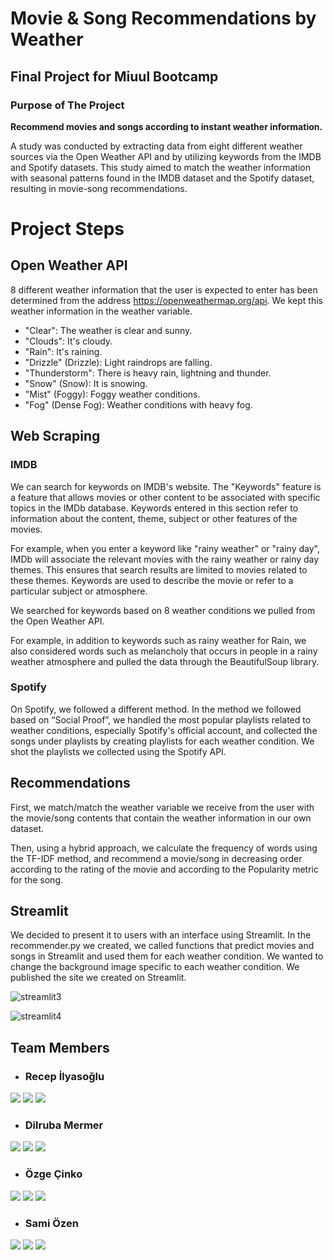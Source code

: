 # Movie & Song Recommendations by Weather
## Final Project for Miuul Bootcamp

### Purpose of The Project 
**Recommend movies and songs according to instant weather information.**

A study was conducted by extracting data from eight different weather sources via the Open Weather API and by utilizing keywords from the IMDB and Spotify datasets. This study aimed to match the weather information with seasonal patterns found in the IMDB dataset and the Spotify dataset, resulting in movie-song recommendations.


# Project Steps


## Open Weather API
8 different weather information that the user is expected to enter has been determined from the address https://openweathermap.org/api.
We kept this weather information in the weather variable.

- "Clear": The weather is clear and sunny.
- "Clouds": It's cloudy.
- "Rain": It's raining.
- "Drizzle" (Drizzle): Light raindrops are falling.
- "Thunderstorm": There is heavy rain, lightning and thunder.
- "Snow" (Snow): It is snowing.
- "Mist" (Foggy): Foggy weather conditions.
- "Fog" (Dense Fog): Weather conditions with heavy fog.


## Web Scraping

### IMDB
We can search for keywords on IMDB's website. The "Keywords" feature is a feature that allows movies or other content to be associated with specific topics in the IMDb database.
Keywords entered in this section refer to information about the content, theme, subject or other features of the movies.

For example, when you enter a keyword like "rainy weather" or "rainy day", IMDb will associate the relevant movies with the rainy weather or rainy day themes.
This ensures that search results are limited to movies related to these themes. Keywords are used to describe the movie or refer to a particular subject or atmosphere.

We searched for keywords based on 8 weather conditions we pulled from the Open Weather API.

For example, in addition to keywords such as rainy weather for Rain, we also considered words such as melancholy that occurs in people in a rainy weather atmosphere and pulled the data through the BeautifulSoup library.


### Spotify 

On Spotify, we followed a different method. In the method we followed based on “Social Proof”, we handled the most popular playlists related to weather conditions, especially Spotify's official account, and collected the songs under playlists by creating playlists for each weather condition. We shot the playlists we collected using the Spotify API.


## Recommendations 

First, we match/match the weather variable we receive from the user with the movie/song contents that contain the weather information in our own dataset.

Then, using a hybrid approach, we calculate the frequency of words using the TF-IDF method, and recommend a movie/song in decreasing order according to the rating of the movie and according to the Popularity metric for the song.


## Streamlit

We decided to present it to users with an interface using Streamlit. In the recommender.py we created, we called functions that predict movies and songs in Streamlit and used them for each weather condition. We wanted to change the background image specific to each weather condition. We published the site we created on Streamlit.


![streamlit3](https://github.com/recepilyasoglu/Dr.Weather/assets/77547712/e311058c-fc7f-4764-b465-bf226eb52bd7)


![streamlit4](https://github.com/recepilyasoglu/Dr.Weather/assets/77547712/74b35f86-d206-4cfb-83ba-fdfcc21396c2)



## Team Members
- ### Recep İlyasoğlu

<a target="_blank" href="https://www.linkedin.com/in/recepilyasoglu"><img src="https://img.shields.io/badge/-LinkedIn-0077B5?style=for-the-badge&logo=Linkedin&logoColor=white"></img></a>
<a target="_blank" href="https://www.kaggle.com/receplyasolu"><img src="https://img.shields.io/badge/Kaggle-035a7d?style=for-the-badge&logo=kaggle&logoColor=white"></img></a>
<a target="_blank" href="https://github.com/recepilyasoglu"><img src="https://img.shields.io/badge/github-%23121011.svg?style=for-the-badge&logo=github&logoColor=white"></img></a>

- ### Dilruba Mermer

<a target="_blank" href="https://www.linkedin.com/in/dilrubamermer"><img src="https://img.shields.io/badge/-LinkedIn-0077B5?style=for-the-badge&logo=Linkedin&logoColor=white"></img></a>
<a target="_blank" href="https://kaggle.com/dilrubamermer"><img src="https://img.shields.io/badge/Kaggle-035a7d?style=for-the-badge&logo=kaggle&logoColor=white"></img></a>
<a target="_blank" href="https://github.com/dilrubamermer"><img src="https://img.shields.io/badge/github-%23121011.svg?style=for-the-badge&logo=github&logoColor=white"></img></a>


- ### Özge Çinko

<a target="_blank" href="https://www.linkedin.com/in/ozgecinko"><img src="https://img.shields.io/badge/-LinkedIn-0077B5?style=for-the-badge&logo=Linkedin&logoColor=white"></img></a>
<a target="_blank" href="https://kaggle.com/ozgecinko"><img src="https://img.shields.io/badge/Kaggle-035a7d?style=for-the-badge&logo=kaggle&logoColor=white"></img></a>
<a target="_blank" href="https://github.com/ozgecinko"><img src="https://img.shields.io/badge/github-%23121011.svg?style=for-the-badge&logo=github&logoColor=white"></img></a>

- ### Sami Özen

<a target="_blank" href="https://www.linkedin.com/in/mahmutsamiozen"><img src="https://img.shields.io/badge/-LinkedIn-0077B5?style=for-the-badge&logo=Linkedin&logoColor=white"></img></a>
<a target="_blank" href="https://kaggle.com/samiozen"><img src="https://img.shields.io/badge/Kaggle-035a7d?style=for-the-badge&logo=kaggle&logoColor=white"></img></a>
<a target="_blank" href="https://github.com/samiozenn"><img src="https://img.shields.io/badge/github-%23121011.svg?style=for-the-badge&logo=github&logoColor=white"></img></a>



